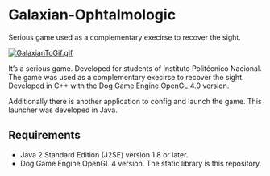 # Galaxian-Ophtalmologic
Serious game used as a complementary execirse to recover the sight.

[![GalaxianToGif.gif](https://s4.gifyu.com/images/GalaxianToGif.gif)](https://gifyu.com/image/S3cbF)

It’s a serious game. Developed for students of Instituto Politécnico Nacional. The game was used as a complementary execirse to recover the sight. Developed in C++ with the Dog Game Engine OpenGL 4.0 version.

Additionally there is another application to config and launch the game. This launcher was developed in Java.

Requirements
--------------------------------------
- Java 2 Standard Edition (J2SE) version 1.8 or later.
- Dog Game Engine OpenGL 4 version. The static library is this repository.
